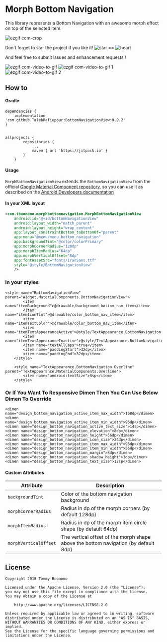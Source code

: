 # Morph Bottom Navigation 


This library represents a Bottom Navigation with an awesome morph effect on top of the selected item.

![ezgif com-crop](https://user-images.githubusercontent.com/15737675/41735760-d633e706-758a-11e8-9f30-3f07c8ed4371.gif)

Don't forget to star the project if you like it! 
![star](https://user-images.githubusercontent.com/15737675/39397370-85f5b294-4afe-11e8-9c02-0dfdf014136a.png)
 == ![heart](https://user-images.githubusercontent.com/15737675/39397367-6e312c2e-4afe-11e8-9fbf-32001b0165a1.png)
 
 And feel free to submit issues and enhancement requests !
 
 ![ezgif com-video-to-gif](https://user-images.githubusercontent.com/15737675/41736506-026b6fd6-758d-11e8-9be6-7bc217aaa1e8.gif)
![ezgif com-video-to-gif 1](https://user-images.githubusercontent.com/15737675/41736508-03b14cf8-758d-11e8-8bef-3909528f405d.gif)
![ezgif com-video-to-gif 2](https://user-images.githubusercontent.com/15737675/41736510-04dc9ce0-758d-11e8-9951-11d924ebc6b0.gif)


## How to
#### Gradle
```Gradle
dependencies {
    implementation 'com.github.TalebRafiepour:BottomNavigationView:0.0.2'
}


allprojects {
		repositories {
			...
			maven { url 'https://jitpack.io' }
		}
	}
```
#### Usage
`MorphBottomNavigationView` extends the `BottomNavigationView` from the official [Google Material Component repository](https://github.com/material-components/material-components-android), so you can use it as described on the [Android Developers documentation](https://developer.android.com/reference/com/google/android/material/bottomnavigation/BottomNavigationView)

#### In your XML layout
```Xml
<com.tbuonomo.morphbottomnavigation.MorphBottomNavigationView
    android:id="@+id/bottomNavigationView"
    android:layout_width="match_parent"
    android:layout_height="wrap_content"
    app:layout_constraintBottom_toBottomOf="parent"
    app:menu="@menu/menu_bottom_navigation"
    app:backgroundTint="@color/colorPrimary"
    app:morphCornerRadius="128dp"
    app:morphItemRadius="64dp"
    app:morphVerticalOffset="8dp"
    app:fontAssetSrc="fonts/IranSans.ttf"
    style="@style/BottomNavigationView"
    />
```


### In your styles
```
<style name="BottomNavigationView" parent="Widget.MaterialComponents.BottomNavigationView">
        <item name="itemBackground">@drawable/background_bottom_nav_item</item>
        <item name="itemIconTint">@drawable/color_bottom_nav_item</item>
        <item name="itemTextColor">@drawable/color_bottom_nav_item</item>
        <item name="itemTextAppearanceActive">@style/TextAppearance.BottomNavigation.Overline</item>
        <item name="itemTextAppearanceInactive">@style/TextAppearance.BottomNavigation.Overline</item>
        <item name="textAllCaps">true</item>
        <item name="paddingStart">32dp</item>
        <item name="paddingEnd">32dp</item>
    </style>

    <style name="TextAppearance.BottomNavigation.Overline" parent="TextAppearance.MaterialComponents.Overline">
        <item name="android:textSize">8sp</item>
    </style>
```

### Or If You Want To Responsive Dimen Then You Can Use Below Dimen To Override

```
<dimen name="design_bottom_navigation_active_item_max_width">168dp</dimen>
<dimen name="design_bottom_navigation_active_item_min_width">96dp</dimen>
<dimen name="design_bottom_navigation_active_text_size">14sp</dimen>
<dimen name="design_bottom_navigation_elevation">8dp</dimen>
<dimen name="design_bottom_navigation_height">56dp</dimen>
<dimen name="design_bottom_navigation_icon_size">24dp</dimen>
<dimen name="design_bottom_navigation_item_max_width">96dp</dimen>
<dimen name="design_bottom_navigation_item_min_width">56dp</dimen>
<dimen name="design_bottom_navigation_margin">8dp</dimen>
<dimen name="design_bottom_navigation_shadow_height">1dp</dimen>
<dimen name="design_bottom_navigation_text_size">12sp</dimen>
```


#### Custom Attributes
| Attribute | Description |
| --- | --- |
| `backgroundTint` | Color of the bottom navigation background |
| `morphCornerRadius` | Radius in dp of the morph corners (by default 128dp) |
| `morphItemRadius` | Radius in dp of the morph item circle shape (by default 64dp) |
| `morphVerticalOffset` | The vertical offset of the morph shape above the bottom navigation (by default 8dp) |



## License
    Copyright 2018 Tommy Buonomo
    
    Licensed under the Apache License, Version 2.0 (the "License");
    you may not use this file except in compliance with the License.
    You may obtain a copy of the License at
    
        http://www.apache.org/licenses/LICENSE-2.0
    
    Unless required by applicable law or agreed to in writing, software
    distributed under the License is distributed on an "AS IS" BASIS,
    WITHOUT WARRANTIES OR CONDITIONS OF ANY KIND, either express or implied.
    See the License for the specific language governing permissions and
    limitations under the License.

